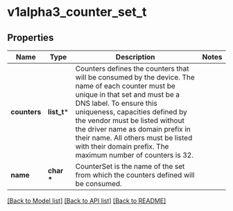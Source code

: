 # v1alpha3_counter_set_t

## Properties
Name | Type | Description | Notes
------------ | ------------- | ------------- | -------------
**counters** | **list_t*** | Counters defines the counters that will be consumed by the device. The name of each counter must be unique in that set and must be a DNS label.  To ensure this uniqueness, capacities defined by the vendor must be listed without the driver name as domain prefix in their name. All others must be listed with their domain prefix.  The maximum number of counters is 32. | 
**name** | **char \*** | CounterSet is the name of the set from which the counters defined will be consumed. | 

[[Back to Model list]](../README.md#documentation-for-models) [[Back to API list]](../README.md#documentation-for-api-endpoints) [[Back to README]](../README.md)


